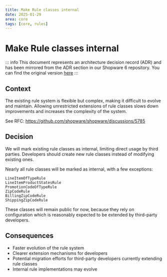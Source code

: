 ```yaml
---
title: Make Rule classes internal
date: 2025-01-29
area: core
tags: [core, rules]
---
```


# Make Rule classes internal

::: info
This document represents an architecture decision record (ADR) and has been mirrored from the ADR section in our Shopware 6 repository.
You can find the original version [here](https://github.com/shopware/shopware/blob/trunk/adr/2025-01-29-make-rule-classes-internal.md)
:::

## Context
The existing rule system is flexible but complex, making it difficult to evolve and maintain. Allowing unrestricted extensions of rule classes slows down improvements and increases the complexity of the system.

See RFC: https://github.com/shopware/shopware/discussions/5785

## Decision
We will mark existing rule classes as internal, limiting direct usage by third parties. Developers should create new rule classes instead of modifying existing ones. 

Nearly all rule classes will be marked as internal, with a few exceptions: 
```
LineItemOfTypeRule
LineItemProductStatesRule
PromotionCodeOfTypeRule
ZipCodeRule
BillingZipCodeRule
ShippingZipCodeRule
```

These classes will remain public for now, because they rely on configuration which is reasonably expected to be extended by third-party developers.

## Consequences
* Faster evolution of the rule system
* Clearer extension mechanisms for developers
* Potential migration efforts for third-party developers currently extending rule classes
* Internal rule implementations may evolve
